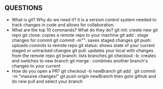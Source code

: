 ## QUESTIONS

- What is git? Why do we need it?
it is a version control system needed to track changes in code and allows for collaboration.
- What are the top 10 commands? What do they do?
git init: create new git repo
git clone: copies a remote repo to your machine
git add : stage changes for commit
git commit -m"": saves staged changes
git push: uploads commits to remote repo
git status: shows state of your current staged or untracked changes
git pull: updates your local with changes from the remote repo
git branch: lists branches
git checkout -b: creates and switches to new branch
git merge : combines another branch's changes to your current
- How do you open a PR?
git checkout -b newBranch
git add .
git commit -m "massive changes!"
git push origin newBranch
then goto github and do new pull and select your branch